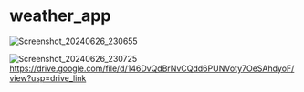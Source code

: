 # weather_app
![Screenshot_20240626_230655](https://github.com/poojaranpariya29/Weather_App/assets/148708401/32d01aa7-e1a2-4b59-a7e4-426350f987b5)

![Screenshot_20240626_230725](https://github.com/poojaranpariya29/Weather_App/assets/148708401/148a667e-2776-443e-87aa-0ef58716265b)
https://drive.google.com/file/d/146DvQdBrNvCQdd6PUNVoty7OeSAhdyoF/view?usp=drive_link

